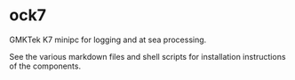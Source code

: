 # ock7

GMKTek K7 minipc for logging and at sea processing.

See the various markdown files and shell scripts for installation instructions of the components. 
